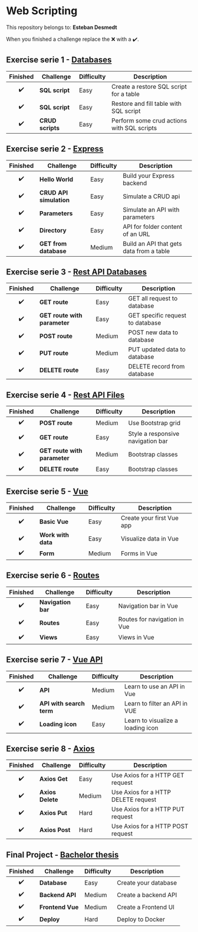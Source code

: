 # Web Scripting

This repository belongs to: **Esteban Desmedt**

When you finished a challenge replace the ❌ with a ✔️.

## Exercise serie 1 - [Databases](01_databases/README.md)

| Finished | Challenge | Difficulty | Description |
| :---: | --- | --- | --- |
| ✔️ | **SQL script** | Easy | Create a restore SQL script for a table |
| ✔️ | **SQL script** | Easy | Restore and fill table with SQL script |
| ✔️ | **CRUD scripts** | Easy | Perform some crud actions with SQL scripts |

## Exercise serie 2 - [Express](02_express/README.md)

| Finished | Challenge | Difficulty | Description |
| :---: | --- | --- | --- |
| ✔️ | **Hello World** | Easy | Build your Express backend |
| ✔️ | **CRUD API simulation** | Easy | Simulate a CRUD api |
| ✔️ | **Parameters** | Easy | Simulate an API with parameters |
| ✔️ | **Directory** | Easy | API for folder content of an URL |
| ✔️ | **GET from database** | Medium | Build an API that gets data from a table |

## Exercise serie 3 - [Rest API Databases](03_restapidb/README.md)

| Finished | Challenge | Difficulty | Description |
| :---: | --- | --- | --- |
| ✔️ | **GET route** | Easy | GET all request to database |
| ✔️ | **GET route with parameter** | Easy | GET specific request to database |
| ✔️ | **POST route** | Medium | POST new data to database |
| ✔️ | **PUT route** | Medium | PUT updated data to database |
| ✔️ | **DELETE route** | Easy | DELETE record from database |

## Exercise serie 4 - [Rest API Files](04_restapifs/README.md)

| Finished | Challenge | Difficulty | Description |
| :---: | --- | --- | --- |
| ✔️ | **POST route** | Medium | Use Bootstrap grid |
| ✔️ | **GET route** | Easy | Style a responsive navigation bar |
| ✔️ | **GET route with parameter** | Medium | Bootstrap classes |
| ✔️ | **DELETE route** | Easy | Bootstrap classes |

## Exercise serie 5 - [Vue](05_vue/README.md)

| Finished | Challenge | Difficulty | Description |
| :---: | --- | --- | --- |
| ✔️ | **Basic Vue** | Easy | Create your first Vue app |
| ✔️ | **Work with data** | Easy | Visualize data in Vue |
| ✔️ | **Form** | Medium | Forms in Vue |

## Exercise serie 6 - [Routes](06_routes/README.md)

| Finished | Challenge | Difficulty | Description |
| :---: | --- | --- | --- |
| ✔️ | **Navigation bar** | Easy | Navigation bar in Vue |
| ✔️ | **Routes** | Easy | Routes for navigation in Vue |
| ✔️ | **Views** | Easy | Views in Vue |

## Exercise serie 7 - [Vue API](07_vueapi/README.md)

| Finished | Challenge | Difficulty | Description |
| :---: | --- | --- | --- |
| ✔️ | **API** | Medium | Learn to use an API in Vue |
| ✔️ | **API with search term** | Medium | Learn to filter an API in VUE |
| ✔️ | **Loading icon** | Easy | Learn to visualize a loading icon |

## Exercise serie 8 - [Axios](08_axios/README.md)

| Finished | Challenge | Difficulty | Description |
| :---: | --- | --- | --- |
| ✔️ | **Axios Get** | Easy | Use Axios for a HTTP GET request  |
| ✔️ | **Axios Delete** | Medium | Use Axios for a HTTP DELETE request  |
| ✔️ | **Axios Put** | Hard | Use Axios for a HTTP PUT request  |
| ✔️ | **Axios Post** | Hard | Use Axios for a HTTP POST request  |

## Final Project - [Bachelor thesis](11_finalproject/README.md)

| Finished | Challenge | Difficulty | Description |
| :---: | --- | --- | --- |
| ✔️ | **Database** | Easy | Create your database |
| ✔️ | **Backend API** | Medium | Create a backend API |
| ✔️ | **Frontend Vue** | Medium | Create a Frontend UI |
| ✔️ | **Deploy** | Hard | Deploy to Docker |



